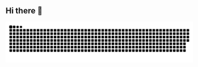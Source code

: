 ## Hi there 👋

<!--
**ShoKitahara/ShoKitahara** is a ✨ _special_ ✨ repository because its `README.md` (this file) appears on your GitHub profile.

Here are some ideas to get you started:

- 🔭 I’m currently working on ...
- 🌱 I’m currently learning ...
- 👯 I’m looking to collaborate on ...
- 🤔 I’m looking for help with ...
- 💬 Ask me about ...
- 📫 How to reach me: ...
- 😄 Pronouns: ...
- ⚡ Fun fact: ...
-->
<picture>
  <source media="(prefers-color-scheme: dark)" srcset="https://raw.githubusercontent.com/ShoKitahara/ShoKitahara/output/github-contribution-grid-snake-dark.svg">
  <source media="(prefers-color-scheme: light)" srcset="https://raw.githubusercontent.com/ShoKitahara/ShoKitahara/output/github-contribution-grid-snake.svg">
  <img alt="github contribution grid snake animation" src="https://raw.githubusercontent.com/ShoKitahara/ShoKitahara/output/github-contribution-grid-snake.svg">
</picture>
